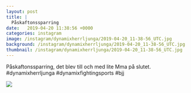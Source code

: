 ```yaml
---
layout: post
title: |
  Påskaftonssparring
date:   2019-04-20 11:38:56 +0000
categories: instagram
image: /instagram/dynamixherrljunga/2019-04-20_11-38-56_UTC.jpg
background: /instagram/dynamixherrljunga/2019-04-20_11-38-56_UTC.jpg
thumbnail: /instagram/dynamixherrljunga/2019-04-20_11-38-56_UTC.jpg
---
```

Påskaftonssparring, det blev till och med lite Mma på slutet. #dynamixherrljunga #dynamixfightingsports #bjj



<img src='/www-dynamix-herrljunga/instagram/dynamixherrljunga/2019-04-20_11-38-56_UTC.jpg' class='img-fluid' />
